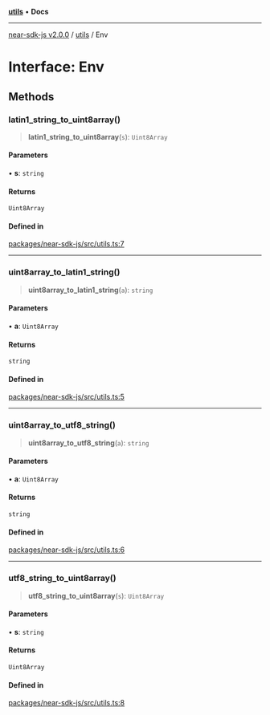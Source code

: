 [**utils**](../README.md) • **Docs**

***

[near-sdk-js v2.0.0](../../packages.md) / [utils](../README.md) / Env

# Interface: Env

## Methods

### latin1\_string\_to\_uint8array()

> **latin1\_string\_to\_uint8array**(`s`): `Uint8Array`

#### Parameters

• **s**: `string`

#### Returns

`Uint8Array`

#### Defined in

[packages/near-sdk-js/src/utils.ts:7](https://github.com/dim-daskalov/near-sdk-js/blob/53243ead20439b18f13476ccccdb08a3226b9136/packages/near-sdk-js/src/utils.ts#L7)

***

### uint8array\_to\_latin1\_string()

> **uint8array\_to\_latin1\_string**(`a`): `string`

#### Parameters

• **a**: `Uint8Array`

#### Returns

`string`

#### Defined in

[packages/near-sdk-js/src/utils.ts:5](https://github.com/dim-daskalov/near-sdk-js/blob/53243ead20439b18f13476ccccdb08a3226b9136/packages/near-sdk-js/src/utils.ts#L5)

***

### uint8array\_to\_utf8\_string()

> **uint8array\_to\_utf8\_string**(`a`): `string`

#### Parameters

• **a**: `Uint8Array`

#### Returns

`string`

#### Defined in

[packages/near-sdk-js/src/utils.ts:6](https://github.com/dim-daskalov/near-sdk-js/blob/53243ead20439b18f13476ccccdb08a3226b9136/packages/near-sdk-js/src/utils.ts#L6)

***

### utf8\_string\_to\_uint8array()

> **utf8\_string\_to\_uint8array**(`s`): `Uint8Array`

#### Parameters

• **s**: `string`

#### Returns

`Uint8Array`

#### Defined in

[packages/near-sdk-js/src/utils.ts:8](https://github.com/dim-daskalov/near-sdk-js/blob/53243ead20439b18f13476ccccdb08a3226b9136/packages/near-sdk-js/src/utils.ts#L8)

